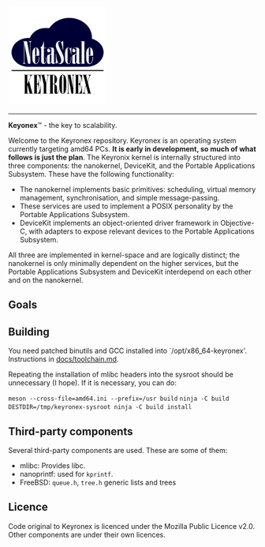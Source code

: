 <img src="docs/keyronexnofont.svg" width=200/>

---

**Keyonex**™ - the key to scalability.

Welcome to the Keyronex repository. Keyronex is an operating system currently
targeting amd64 PCs. **It is early in development, so much of what follows is
just the plan**. The Keyronix kernel is internally structured into three
components: the nanokernel, DeviceKit, and the Portable Applications Subsystem.
These have the following functionality:

- The nanokernel implements basic primitives: scheduling, virtual memory
  management, synchronisation, and simple message-passing.
- These services are used to implement a POSIX personality by the Portable
  Applications Subsystem.
- DeviceKit implements an object-oriented driver framework in Objective-C, with
  adapters to expose relevant devices to the Portable Applications Subsystem.

All three are implemented in kernel-space and are logically distinct; the
nanokernel is only minimally dependent on the higher services, but the Portable
Applications Subsystem and DeviceKit interdepend on each other and on the
nanokernel.

Goals
-----



Building
--------

You need patched binutils and GCC installed into `/opt/x86_64-keyronex'.
Instructions in [docs/toolchain.md]().

Repeating the installation of mlibc headers into the sysroot should be
unnecessary (I hope). If it is necessary, you can do:

`meson --cross-file=amd64.ini --prefix=/usr build`
`ninja -C build`
`DESTDIR=/tmp/keyronex-sysroot ninja -C build install`

Third-party components
----------------------

Several third-party components are used. These are some of them:
- mlibc: Provides libc.
- nanoprintf: used for `kprintf`.
- FreeBSD: `queue.h`, `tree.h` generic lists and trees
<!--
 - liballoc: Provides one of the in-kernel allocators.
 - NetBSD:
  - (`kernel-3/dev/fbterm/nbsdbold.psfu`): Bold8x16 font used for FBTerminal.
  - (`kernel-3/dev/nvmereg.h`): NVMe register definitions.
 - Solaris (`kernel-3/dev/fbterm/sun12x22.psfu`): Sun Demi Gallant font available
  for FBTerminal
 - ObjFW: provides an Objective-C runtime.
 - limine/`limine-terminal-port` (some files in`kernel-3/dev/fbterm/`) used by
  FBTerminal to provide a terminal.
 - LUX ACPI Implementation (`kernel-3/dev/acpi/lai`): ACPI mplementation from
  Managarm used by Acpi* drivers.
 - LZ4 (`kernel-3/libkern/lz4.{c,h}`): Used by VM Compressor to ompress pages.
 - libuuid (`kernel-3/libkern/uuid*`)
- Linux (`kernel-3/ext2fs/ext2_fs.h`): Ext2 filesystem definitions
-->

Licence
-------

Code original to Keyronex is licenced under the Mozilla Public Licence v2.0.
Other components are under their own licences.
